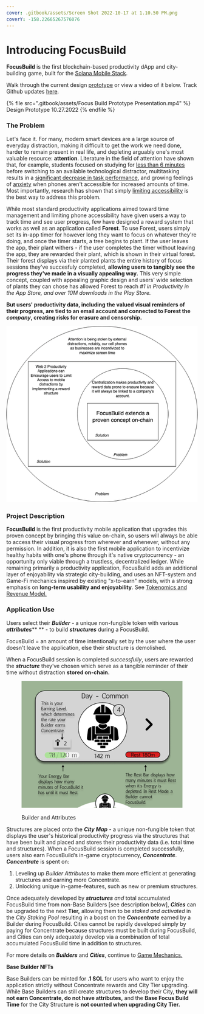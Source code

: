 ```yaml
---
cover: .gitbook/assets/Screen Shot 2022-10-17 at 1.10.50 PM.png
coverY: -158.22665267576076
---
```


# Introducing FocusBuild

**FocusBuild** is the first blockchain-based productivity dApp and city-building game, built for the [Solana Mobile Stack](https://solanamobile.com/).

Walk through the current design [prototype](https://www.figma.com/proto/KAMiD8jZHfC8so6ZKsobGZ/FocusBuild?node-id=293%3A716\&scaling=min-zoom\&page-id=89%3A495\&starting-point-node-id=293%3A716) or view a video of it below. Track Github updates [here](https://github.com/FocusBuild/FocusBuild).

{% file src=".gitbook/assets/Focus Build Prototype Presentation.mp4" %}
Design Prototype 10.27.2022
{% endfile %}

### The Problem

Let's face it. For many, modern smart devices are a large source of everyday distraction, making it difficult to get the work we need done, harder to remain present in real life, and depleting arguably one's most valuable resource: **attention**. Literature in the field of attention have shown that, for example, students focused on studying for [less than 6 minutes ](https://www.sciencedirect.com/science/article/abs/pii/S0747563212003305)before switching to an available technological distractor, multitasking results in a [significant decrease in task performance](https://educationaltechnologyjournal.springeropen.com/articles/10.1186/s41239-018-0096-z), and growing feelings of [anxiety](https://www.sciencedirect.com/science/article/abs/pii/S0747563214002805) when phones aren't accessible for increased amounts of time. Most importantly, research has shown that simply [limiting accessibility](https://d1wqtxts1xzle7.cloudfront.net/39356054/Conquering-Digital-Distraction-with-cover-page-v2.pdf?Expires=1666987258\&Signature=BrnumQQTok52qb3UIxomZL9UCTPlNd6rKkw2ze8P-OC3LZs7WqQpjd-h8fGew6i0arLd0TeiUnKetivQ6yXKqvR704D8S5rYyM60zt9x7nYBNbC52bPDe5oGiNIcYqhZu3I\~fIDpvM5jP0tyvR8HMsVZ5FvrvJTeXuByF9KFnoN0svAXvoPN1Z\~F1k3hf3JVQ-RQXW3c5aKg3AjemEbYxk9nIFFhWR24fj7xGJ-xan0ejgumNo\~NTo9suDg8xgi9lJRWrCksP2MeGHx2A6llydciAxVdFXxA86gzsi\~aUzKGlD5y7iWEW042WFsIYBzVDl5PqcJG-j6ZSUoqq-bxKw\_\_\&Key-Pair-Id=APKAJLOHF5GGSLRBV4ZA) is the best way to address this problem.

While most standard productivity applications aimed toward time management and limiting phone accessibility have given users a way to track time and see user progress, few have designed a reward system that works as well as an application called **Forest**. To use Forest, users simply set its in-app timer for however long they want to focus on whatever they're doing, and once the timer starts, a tree begins to plant. If the user leaves the app, their plant withers - if the user completes the timer without leaving the app, they are rewarded their plant, which is shown in their virtual forest. Their forest displays via their planted plants the entire history of focus sessions they've succesfuly completed, **allowing users to tangibly see the progress they've made in a visually appealing way.** This very simple concept, coupled with appealing graphic design and users' wide selection of plants they can chose has allowed Forest to reach _#1 in Productivity in the App Store, and over 10M downloads in the Play Store._

**But users' productivity data, including the valued visual reminders of their progress, are tied to an email account and connected to Forest the **_**company**_**, creating risks for erasure and censorship.**&#x20;

****<img src=".gitbook/assets/Untitled Diagram.drawio(1) (3).png" alt="" data-size="original">****

### **Project Description**

**FocusBuild** is the first productivity mobile application that upgrades this proven concept by bringing this value on-chain, so users will always be able to access their visual progress from wherever and whenever, without any permission. In addition, it is also the first mobile application to incentivize healthy habits with one's phone through it's native cryptocurrency - an opportunity only viable through a trustless, decentralized ledger. While remaining primarily a productivity application, FocusBuild adds an additional layer of enjoyability via strategic city-building, and uses an NFT-system and Game-Fi mechanics inspired by existing "x-to-earn" models, with a strong emphasis on **long-term usability and enjoyability**. See [Tokenomics and Revenue Model.](tokenomics-and-revenue-model.md)

### **Application Use**

Users select their _**Builder** -_ a unique non-fungible token with various _**attributes**_** ** - to build _**structures**_ during a FocusBuild.&#x20;

FocusBuild = an amount of time intentionally set by the user where the user doesn't leave the application, else their structure is demolished.&#x20;

When a FocusBuild session is completed _successfully_, users are rewarded the _**structure**_ they’ve chosen which serve as a tangible reminder of their time without distraction **stored on-chain.**

<figure><img src=".gitbook/assets/Screen Shot 2022-10-12 at 2.33.17 PM.png" alt=""><figcaption><p>Builder and Attributes</p></figcaption></figure>

Structures are placed onto the _**City Map**_ - a unique non-fungible token that displays the user's historical productivity progress via the structures that have been built and placed and stores their productivity data (i.e. total time and structures). When a FocusBuild session is completed successfully, users also earn FocusBuild’s in-game cryptocurrency, _**Concentrate**_. _**Concentrate**_ is spent on:

1. Leveling up _Builder Attributes_ to make them more efficient at generating structures and earning more Concentrate.
2. Unlocking unique in-game-features, such as new or premium structures.

Once adequately developed by _**structures**_ _and_ total accumulated FocusBuild time from non-Base Builders \[see description below], _**Cities**_ can be upgraded to the next **Tier,** allowing them to be _staked and activated_ in the _City Staking Pool_ resulting in a boost on the _**Concentrate**_ earned by a Builder during FocusBuild. Cities cannot be rapidly developed simply by paying for Concentrate because structures must be built during FocusBuild, and Cities can only adequately develop via a combination of total accumulated FocusBuild time in addition to structures.&#x20;

For more details on _**Builders**_ and _**Cities**_, continue to [Game Mechanics.](game-mechanics/)

**Base Builder NFTs**&#x20;

Base Builders can be minted for **.1 SOL** for users who want to enjoy the application strictly without Concentrate rewards and City Tier upgrading. While Base Builders can still create structures to develop their City, **they will not earn Concentrate,  do not have attributes,** and the **Base Focus Build Time** for the City Structure is **not counted when upgrading City Tier.** &#x20;
